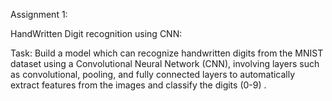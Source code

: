 Assignment 1:

HandWritten Digit recognition using CNN:

Task: Build a model which can recognize handwritten digits from the MNIST dataset using a Convolutional Neural Network (CNN), involving layers such as convolutional, pooling, and fully connected layers to automatically extract features from the images and classify the digits (0-9) .
